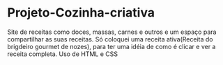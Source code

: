 # Projeto-Cozinha-criativa
Site de receitas como doces, massas, carnes e outros e um espaço para compartilhar as suas receitas.
Só coloquei uma receita ativa(Receita do brigdeiro gourmet de nozes), para ter uma idéia de como é clicar e ver a receita completa.
Uso de HTML e CSS
